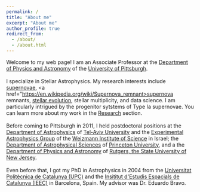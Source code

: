 ```yaml
---
permalink: /
title: "About me"
excerpt: "About me"
author_profile: true
redirect_from: 
  - /about/
  - /about.html
---
```

Welcome to my web page! I am an Associate Professor at the <a href="http://www.physicsandastronomy.pitt.edu/">Department of Physics and Astronomy</a> of the <a href="http://www.pitt.edu/">University of Pittsburgh</a>. 
<br><br>
I specialize in Stellar Astrophysics. My research interests include <a href="https://en.wikipedia.org/wiki/Supernova">supernovae</a>, <a href="https://en.wikipedia.org/wiki/Supernova_remnant>supernova remnants</a>, <a href="https://en.wikipedia.org/wiki/Stellar_evolution">stellar evolution</a>, stellar multiplicity, and data science. I am particularly intrigued by the progenitor sytstems of Type Ia supernovae. 
You can learn more about my work in the <a href="/research/">Research</a> section.
<br><br>
Before coming to Pittsburgh in 2011, I held postdoctoral positions at the <a href="http://www.astro.tau.ac.il/">Department of Astrophysics</a> of <a href="http://www.telavivuniv.org/">Tel-Aviv University</a> and the <a href="http://www.weizmann.ac.il/home/universe/">Experimental Astrophysics Group</a> of the <a href="http://www.weizmann.ac.il/">Weizmann Institute of Science</a> in Israel; the <a href="http://www.astro.princeton.edu/">Department of Astrophysical Sciences</a> of <a href="http://www.princeton.edu/">Princeton University</a>, and a the <a href="http://www.physics.rutgers.edu/">Department of Physics and Astronomy</a> of <a href="http://www.rutgers.edu/">Rutgers, the State University of New Jersey</a>. 
<br><br>
Even before that, I got my PhD in Astrophysics in 2004 from the <a href="http://www.upc.es/">Universitat Polit&egrave;cnica de Catalunya (UPC)</a> and the <a href="http://www.ieec.fcr.es/">Insititut d'Estudis Espacials de Catalunya (IEEC)</a> in Barcelona, Spain. My advisor was Dr. Eduardo Bravo. 
